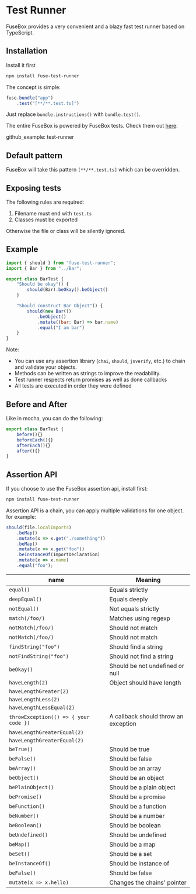 # Test Runner

FuseBox provides a very convenient and a blazy fast test runner based on TypeScript.

## Installation
Install it first

```bash
npm install fuse-test-runner
```

The concept is simple:

```js
fuse.bundle("app")
    .test("[**/**.test.ts]")
```

Just replace `bundle.instructions()` with `bundle.test()`.

The entire FuseBox is powered by FuseBox tests. Check them out [here](https://github.com/fuse-box/fuse-box/tree/master/src/tests):


github_example: test-runner

## Default pattern

FuseBox will take this pattern `[**/**.test.ts]` which can be overridden.

## Exposing tests

The following rules are required:

1. Filename must end with `test.ts` 
2. Classes must be exported

Otherwise the file or class will be silently ignored.

## Example

```js
import { should } from "fuse-test-runner";
import { Bar } from "../Bar";

export class BarTest {
    "Should be okay"() {
        should(Bar).beOkay().beObject()
    }

    "Should construct Bar Object"() {
        should(new Bar())
            .beObject()
            .mutate((bar: Bar) => bar.name)
            .equal("I am bar")
    }
}
```

Note:

* You can use any assertion library (`chai`, `should`, `jsverify`, etc.) to chain and validate your objects.
* Methods can be written as strings to improve the readability.
* Test runner respects return promises as well as done callbacks
* All tests are executed in order they were defined

## Before and After

Like in mocha, you can do the following:

```js
export class BarTest {
    before(){}
    beforeEach(){}
    afterEach(){}
    after(){}
}
```

## Assertion API

If you choose to use the FuseBox assertion api, install first:

```bash
npm install fuse-test-runner
```

Assertion API is a chain, you can apply multiple validations for one object.
for example:

```js
should(file.localImports)
    .beMap()
    .mutate(x => x.get("./something"))
    .beMap()
    .mutate(x => x.get("foo"))
    .beInstanceOf(ImportDeclaration)
    .mutate(x => x.name)
    .equal("foo");
```

| name | Meaning |
| ------------- | ------------- |
| ` equal() `   | Equals strictly  |
| ` deepEqual() `   | Equals deeply  |
| ` notEqual() `   | Not equals strictly  |
| ` match(/foo/) `   | Matches  using regexp |
| ` notMatch(/foo/) `   | Should not match |
| ` notMatch(/foo/) `   | Should not match |
| ` findString("foo") `   | Should find a string |
| ` notFindString("foo") `   | Should not find a string |
| ` beOkay() `   | Should be not undefined or null |
| ` haveLength(2) `   | Object should have length |
| ` haveLengthGreater(2) `   |  |
| ` haveLengthLess(2) `   |  |
| ` haveLengthLessEqual(2) `   |  |
| ` throwException(() => { your code }) `   | A callback should throw an exception |
| ` haveLengthGreaterEqual(2) `   |  |
| ` haveLengthGreaterEqual(2) `   |  |
| ` beTrue() `   | Should be true |
| ` beFalse() `   | Should be false |
| ` beArray() `   | Should be an array |
| ` beObject() `   | Should be an object |
| ` bePlainObject() `   | Should be a plain object |
| ` bePromise() `   | Should be a promise |
| ` beFunction() `   | Should be a function |
| ` beNumber() `   | Should be a number |
| ` beBoolean() `   | Should be boolean |
| ` beUndefined() `   | Should be undefined |
| ` beMap() `   | Should be a map |
| ` beSet() `   | Should be a set |
| ` beInstanceOf() `   | Should be instance of |
| ` beFalse() `   | Should be false |
| ` mutate(x => x.hello) `   | Changes the chains' pointer |



